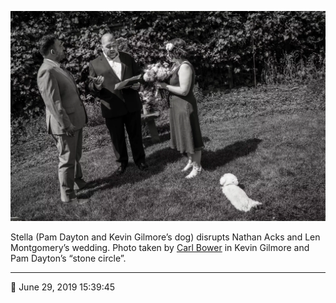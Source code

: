 ![Pam Dayton and Kevin Gilmore’s dog, Stella, disrupts Nathan Acks and Len Montgomery’s wedding](assets/1b2d8ddc42c158daa812151bd6082c81.webp)

Stella (Pam Dayton and Kevin Gilmore’s dog) disrupts Nathan Acks and Len Montgomery’s wedding. Photo taken by [Carl Bower](http://carlbowerphotos.com/) in Kevin Gilmore and Pam Dayton’s “stone circle”.

- - - -

📅 June 29, 2019 15:39:45
